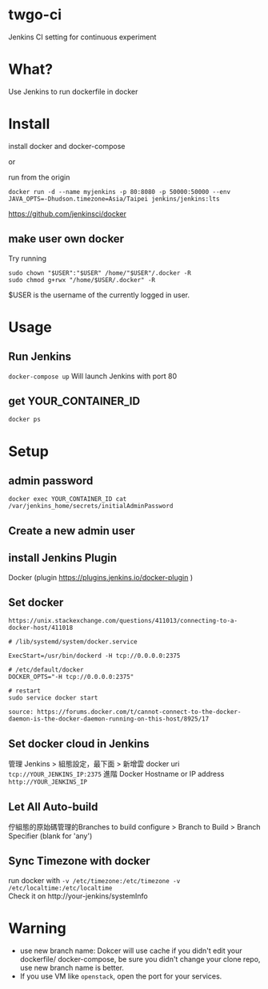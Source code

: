 # twgo-ci
Jenkins CI setting for continuous experiment

# What?
Use Jenkins to run dockerfile in docker

# Install
install docker and docker-compose

or

run from the origin 
```
docker run -d --name myjenkins -p 80:8080 -p 50000:50000 --env JAVA_OPTS=-Dhudson.timezone=Asia/Taipei jenkins/jenkins:lts
```
https://github.com/jenkinsci/docker

## make user own docker 

Try running

```
sudo chown "$USER":"$USER" /home/"$USER"/.docker -R
sudo chmod g+rwx "/home/$USER/.docker" -R
```
$USER is the username of the currently logged in user.
# Usage
## Run Jenkins
`docker-compose up`
Will launch Jenkins with port 80

## get YOUR_CONTAINER_ID
`docker ps`

# Setup

## admin password
`docker exec YOUR_CONTAINER_ID cat /var/jenkins_home/secrets/initialAdminPassword`


## Create a new admin user

## install Jenkins Plugin
Docker (plugin https://plugins.jenkins.io/docker-plugin )

## Set docker
```
https://unix.stackexchange.com/questions/411013/connecting-to-a-docker-host/411018

# /lib/systemd/system/docker.service

ExecStart=/usr/bin/dockerd -H tcp://0.0.0.0:2375

# /etc/default/docker
DOCKER_OPTS="-H tcp://0.0.0.0:2375"

# restart
sudo service docker start

source: https://forums.docker.com/t/cannot-connect-to-the-docker-daemon-is-the-docker-daemon-running-on-this-host/8925/17
```

## Set docker cloud in Jenkins
管理 Jenkins > 組態設定，最下面 > 新增雲 docker
uri `tcp://YOUR_JENKINS_IP:2375`
進階
Docker Hostname or IP address	 `http://YOUR_JENKINS_IP`

## Let All Auto-build
佇組態的原始碼管理的Branches to build
configure > Branch to Build > Branch Specifier (blank for 'any')	

## Sync Timezone with docker
run docker with `-v /etc/timezone:/etc/timezone -v /etc/localtime:/etc/localtime`  
Check it on http://your-jenkins/systemInfo

# Warning
- use new branch name: Dokcer will use cache if you didn't edit your dockerfile/ docker-compose, be sure you didn't change your clone repo, use new branch name is better.
- If you use VM like `openstack`, open the port for your services.
